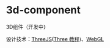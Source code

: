 # 3d-component
3D组件（开发中）

设计技术：[ThreeJS](https://threejs.org/)([Three 教程](https://threejs.org/manual/#zh/fundamentals))、[WebGL](https://developer.mozilla.org/zh-CN/docs/Web/API/WebGL_API)
